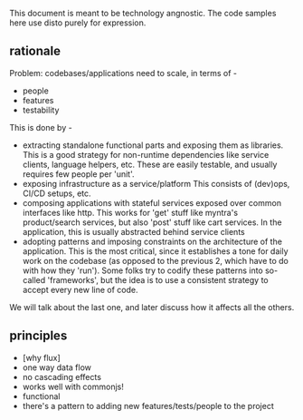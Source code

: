 This document is meant to be technology angnostic. The code samples here use disto purely for expression.


rationale
---
Problem: codebases/applications need to scale, in terms of -
- people
- features
- testability

This is done by -
- extracting standalone functional parts and exposing them as libraries. 
	This is a good strategy for non-runtime dependencies like service clients, language helpers, etc. These are easily testable, and usually requires few people per 'unit'.
- exposing infrastructure as a service/platform
	This consists of (dev)ops, CI/CD setups, etc. 
- composing applications with stateful services exposed over common interfaces like http. 
	This works for 'get' stuff like myntra's product/search services, but also 'post' stuff like cart services. In the application, this is usually abstracted behind service clients
- adopting patterns and imposing constraints on the architecture of the application. This is the most critical, since it establishes a tone for daily work on the codebase (as opposed to the previous 2, which have to do with how they 'run'). Some folks try to codify these patterns into so-called 'frameworks', but the idea is to use a consistent strategy to accept every new line of code.

We will talk about the last one, and later discuss how it affects all the others. 

principles
---
- [why flux]
- one way data flow 
- no cascading effects
- works well with commonjs!
- functional
- there's a pattern to adding new features/tests/people to the project

